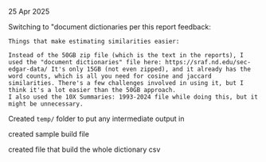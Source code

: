 25 Apr 2025

Switching to "document dictionaries per this report feedback:

```
Things that make estimating similarities easier:

Instead of the 50GB zip file (which is the text in the reports), I used the "document dictionaries" file here: https://sraf.nd.edu/sec-edgar-data/ It's only 15GB (not even zipped), and it already has the word counts, which is all you need for cosine and jaccard similarities. There's a few challenges involved in using it, but I think it's a lot easier than the 50GB approach.
I also used the 10X Summaries: 1993-2024 file while doing this, but it might be unnecessary.
```


Created `temp/` folder to put any intermediate output in

created sample build file

created file that build the whole dictionary csv

